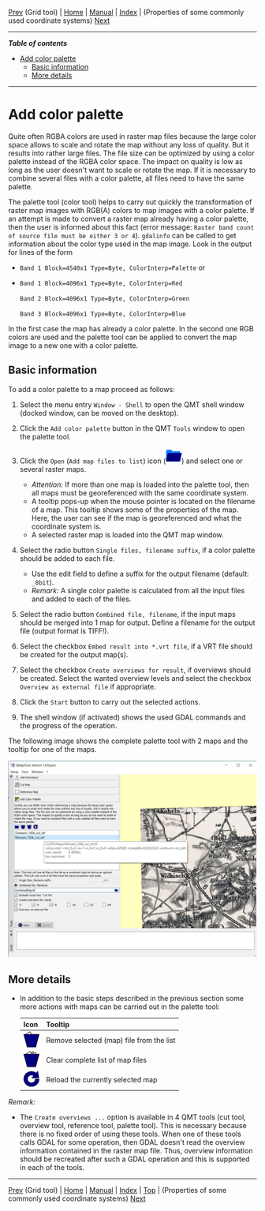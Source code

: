 [Prev](GridTool) (Grid tool) | [Home](QMTHome) | [Manual](QMTDocMain) | [Index](QMTAxAdvIndex) | (Properties of some commonly used coordinate systems) [Next](EpsgOverview)
- - -

***Table of contents***

* [Add color palette](#user-content-add-color-palette)
    * [Basic information](#user-content-basic-information)
    * [More details   ](#user-content-more-details)

* * * * * * * * * *
 
# Add color palette

Quite often RGBA colors are used in raster map files because the large 
color space allows to scale and rotate the map without any loss
of quality. But it results into rather large files. The file size can
be optimized by using a color palette instead of the RGBA color space.
The impact on quality is low as long as the user doesn't want to scale or 
rotate the map. If it is necessary to combine several files with a color palette, all 
files need to have the same palette.

The palette tool (color tool) helps to carry out quickly the transformation of raster map images with RGB(A) colors to map images with a color palette.
If an attempt is made to convert a raster map already having a color palette, then the user is informed about this fact (error message: 
`Raster band count of source file must be either 3 or 4`). `gdalinfo` can be called to get information about the color type used in the map image.
Look in the output for lines of the form

* `Band 1 Block=4540x1 Type=Byte, ColorInterp=Palette` or
* `Band 1 Block=4096x1 Type=Byte, ColorInterp=Red`

    `Band 2 Block=4096x1 Type=Byte, ColorInterp=Green`
  
    `Band 3 Block=4096x1 Type=Byte, ColorInterp=Blue`
  
In the first case the map has already a color palette. In the second one RGB colors are used and the palette tool can be applied to convert the map image to 
a new one with a color palette.  


## Basic information

To add a color palette to a map proceed as follows:

1. Select the menu entry `Window - Shell` to open the QMT shell window (docked window, can be moved on the desktop).
1. Click the `Add color palette` button in the QMT `Tools` window to open the palette tool.
1. Click the `Open` (`Add map files to list`) icon (![Add file](QMapTool/images/PathBlue.png)) and select one or several raster maps. 

    * _Attention:_ If more than one map is loaded into the palette tool, then all maps must be georeferenced with the same coordinate system.
    * A tooltip pops-up when the mouse pointer is located on the filename of a map. This tooltip shows some of the properties of the map. Here, the user can see if the map is georeferenced and what the coordinate system is.
    * A selected raster map is loaded into the QMT map window. 
     
1. Select the radio button `Single files, filename suffix`, if a color palette should be added to each file. 

    * Use the edit field to define a suffix for the output filename (default: `_8bit`).
    * _Remark:_ A single color palette is calculated from all the input files and added to each of the files.
   
1. Select the radio button `Combined file, filename`, if the input maps should be merged into 1 map for output. Define a filename
   for the output file (output format is TIFF!).
1. Select the checkbox `Embed result into *.vrt file`, if a VRT file should be created for the output map(s).
1. Select the checkbox `Create overviews for result`, if overviews should be created. Select the wanted overview levels
   and select the checkbox `Overview as external file` if appropriate.
1. Click the `Start` button to carry out the selected actions.  
1. The shell window (if activated) shows the used GDAL commands and the progress of the operation.

The following image shows the complete palette tool with 2 maps and the tooltip for one of the maps.
 

![Palette tool](QMapTool/images/PaletteTool.jpg "Palette tool")

## More details   

* In addition to the basic steps described in the previous section some more actions with maps can be carried out in the palette tool:

    | Icon | Tooltip |
    |------|---------|
    | ![Remove file](QMapTool/images/DeleteOne.png) | Remove selected (map) file from the list |
    | ![Remove all files](QMapTool/images/DeleteMultiple.png) | Clear complete list of map files | 
    | ![Reload map](QMapTool/images/Reload.png) | Reload the currently selected map | 
 

_Remark:_ 

* The `Create overviews ...` option is available in 4 QMT tools (cut tool, overview tool, reference tool, palette tool). This is necessary because there is no fixed order of
  using these tools. When one of these tools calls GDAL for some operation, then GDAL doesn't read the overview information contained in the raster map file. Thus, overview 
  information should be recreated after such a GDAL operation and this is supported in each of the tools.
  
 
- - -
[Prev](GridTool) (Grid tool) | [Home](QMTHome) | [Manual](QMTDocMain) | [Index](QMTAxAdvIndex) | [Top](#) | (Properties of some commonly used coordinate systems) [Next](EpsgOverview)
